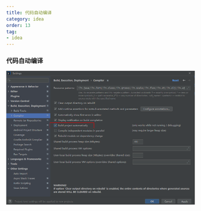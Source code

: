 ```yaml
---
title: 代码自动编译
category: idea
order: 13
tag:
- idea
---
```


### 代码自动编译

![idea-build-compiler-automatically.png](/images/idea/idea-build-compiler-automatically.png)